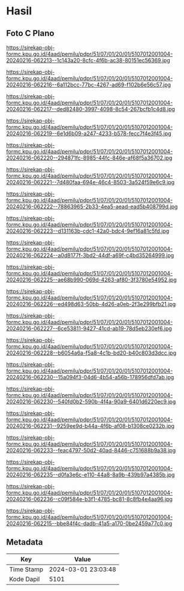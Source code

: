 # Hasil

## Foto C Plano

https://sirekap-obj-formc.kpu.go.id/4aad/pemilu/pdpr/51/07/01/20/01/5107012001004-20240216-062213--1c143a20-8cfc-4f6b-ac38-80151ec56369.jpg

https://sirekap-obj-formc.kpu.go.id/4aad/pemilu/pdpr/51/07/01/20/01/5107012001004-20240216-062216--6a112bcc-77bc-4267-ad69-f102b6e56c57.jpg

https://sirekap-obj-formc.kpu.go.id/4aad/pemilu/pdpr/51/07/01/20/01/5107012001004-20240216-062217--ded82480-3997-4098-8c54-267bcfb1c4d8.jpg

https://sirekap-obj-formc.kpu.go.id/4aad/pemilu/pdpr/51/07/01/20/01/5107012001004-20240216-062219--6e1d6b09-a247-4233-b578-fecc7f4e3f45.jpg

https://sirekap-obj-formc.kpu.go.id/4aad/pemilu/pdpr/51/07/01/20/01/5107012001004-20240216-062220--294871fc-8985-44fc-846e-af68f5a36702.jpg

https://sirekap-obj-formc.kpu.go.id/4aad/pemilu/pdpr/51/07/01/20/01/5107012001004-20240216-062221--7d480faa-694e-46c4-8503-3a524f59e6c9.jpg

https://sirekap-obj-formc.kpu.go.id/4aad/pemilu/pdpr/51/07/01/20/01/5107012001004-20240216-062222--78863965-2b33-4ea5-aead-ead5b408799d.jpg

https://sirekap-obj-formc.kpu.go.id/4aad/pemilu/pdpr/51/07/01/20/01/5107012001004-20240216-062223--d131163b-cdc1-42a0-bdc4-9ef16a81c5fd.jpg

https://sirekap-obj-formc.kpu.go.id/4aad/pemilu/pdpr/51/07/01/20/01/5107012001004-20240216-062224--a0d8177f-3bd2-44df-a69f-c4bd35264999.jpg

https://sirekap-obj-formc.kpu.go.id/4aad/pemilu/pdpr/51/07/01/20/01/5107012001004-20240216-062225--ae68b990-069d-4263-af80-3f3780e54952.jpg

https://sirekap-obj-formc.kpu.go.id/4aad/pemilu/pdpr/51/07/01/20/01/5107012001004-20240216-062226--ed498d63-50bb-4d26-a0eb-2f3e299bfb21.jpg

https://sirekap-obj-formc.kpu.go.id/4aad/pemilu/pdpr/51/07/01/20/01/5107012001004-20240216-062227--6ce53811-9427-41cd-ab19-78d5eb230ef6.jpg

https://sirekap-obj-formc.kpu.go.id/4aad/pemilu/pdpr/51/07/01/20/01/5107012001004-20240216-062228--b6054a6a-f5a8-4c1b-bd20-b40c803d3dcc.jpg

https://sirekap-obj-formc.kpu.go.id/4aad/pemilu/pdpr/51/07/01/20/01/5107012001004-20240216-062230--15a094f3-04d6-4b54-a56b-178956dfd7ab.jpg

https://sirekap-obj-formc.kpu.go.id/4aad/pemilu/pdpr/51/07/01/20/01/5107012001004-20240216-062230--540fd0b2-590b-4f4a-90a9-6401d6220ec9.jpg

https://sirekap-obj-formc.kpu.go.id/4aad/pemilu/pdpr/51/07/01/20/01/5107012001004-20240216-062231--9259ee9d-b44a-4f6b-af08-b1308ce0232b.jpg

https://sirekap-obj-formc.kpu.go.id/4aad/pemilu/pdpr/51/07/01/20/01/5107012001004-20240216-062233--feac4797-50d2-40ad-8446-c751688b9a38.jpg

https://sirekap-obj-formc.kpu.go.id/4aad/pemilu/pdpr/51/07/01/20/01/5107012001004-20240216-062235--d0fa3e6c-e110-44a8-8a9b-439b97a4385b.jpg

https://sirekap-obj-formc.kpu.go.id/4aad/pemilu/pdpr/51/07/01/20/01/5107012001004-20240216-062236--c09f584e-b3f1-4785-bc81-8c8fb4e4aa96.jpg

https://sirekap-obj-formc.kpu.go.id/4aad/pemilu/pdpr/51/07/01/20/01/5107012001004-20240216-062215--bbe84f4c-dadb-41a5-a170-0be2459a77c0.jpg


## Metadata

| Key        | Value               |
| ---------- | ------------------- |
| Time Stamp | 2024-03-01 23:03:48 |
| Kode Dapil | 5101                |



